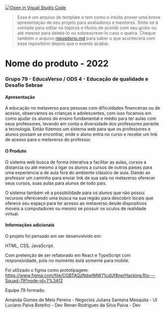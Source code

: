 [![Open in Visual Studio Code](https://classroom.github.com/assets/open-in-vscode-c66648af7eb3fe8bc4f294546bfd86ef473780cde1dea487d3c4ff354943c9ae.svg)](https://classroom.github.com/online_ide?assignment_repo_id=8362814&assignment_repo_type=AssignmentRepo)
>Esse é um arquivo de template e tem como o intuito prover uma breve apresentação de seu projeto para avaliadores e mentores. Sinta-se à vontade para editar os tópicos e títulos de acordo com seu gosto ou até mesmo para deletá-lo ou sobrescreve-lo caso o queira. Cheque também o arquivo [repositorio.md](https://github.com/hackingrio/template/blob/master/repositorio.md) para saber o que acontecerá com esse repositório depois que o evento acabar.

# Nome do produto - 2022
### Grupo 79 - EducaVerso / ODS 4 - Educação de qualidade e Desafio Sebrae

#### Apresentação 


A educação no metaverso para pessoas com dificuldades financeiras ou de acesso, observamos as crianças e adolescentes, com isso focamos em como ajudar os alunos do ensino fundamental e médio para ter aulas com seus professores, levando em conta a diversidade dos professores perante a tecnologia. Então fizemos um sistema web para que os professores e alunos possam se encontrar, onde o aluno entra no curso e recebe um link de acesso para o metaverso do professor.

#### O Produto

O sistema web busca de forma interativa a facilitar as aulas, cursos a distancia ou até mesmo a ligar os alunos a cursos de outros paises para uma experiencia a de aula fora do ambiente clássico de aula. Dando ao professor um caminho para enviar link de sua sala no metaverso oferecer seus cursos, suas aulas para alunos de todo pais. 

O sistema também vê a possibilidade para os alunos que não possui recursos oferecendo uma busca na sua região para descobrir locais que oferece seu espaço para ter acesso ao metaverso desde dispositivos moveis a computadores ou mesmo se possuir os oculos de realidade virtual.

#### Informações adicionais 

O projeto foi pensado em ser desenvolvido em:

HTML,
CSS,
JavaScript.

Com pretenção de ser refatorado em React e TypeScript com responsividade, pois no momento está somente para mobile.

Foi utilizado o figma como prototipagem: <a>https://www.figma.com/file/CGBTAQzNdwtMW71cdUf8ne/Hacking.Rio---Squad-79?node-id=7%3A12</a>

Equipe 79 formado: 

Amanda Gomes de Melo Pereira - Negocios
Juliana Santana Mesquita - UI
Luciano Paiva Botelho - Dev
Renan Rodrigues da Silva Paiva - Dev 

